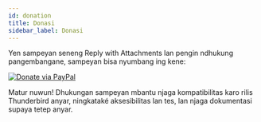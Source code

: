 ```yaml
---
id: donation
title: Donasi
sidebar_label: Donasi
---
```


Yen sampeyan seneng Reply with Attachments lan pengin ndhukung pangembangane, sampeyan bisa nyumbang ing kene:

[![Donate via PayPal](https://raw.githubusercontent.com/stefan-niedermann/paypal-donate-button/master/paypal-donate-button.png)](https://www.paypal.com/donate/?hosted_button_id=L2NQXHB7FQ5FJ)

Matur nuwun! Dhukungan sampeyan mbantu njaga kompatibilitas karo rilis Thunderbird anyar, ningkataké aksesibilitas lan tes, lan njaga dokumentasi supaya tetep anyar.
